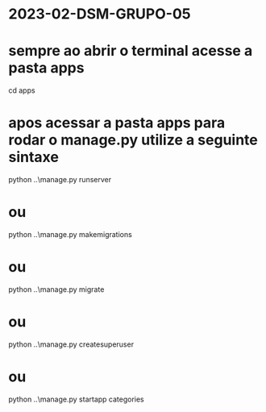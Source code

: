 # 2023-02-DSM-GRUPO-05

# sempre ao abrir o terminal acesse a pasta apps

cd apps

# apos acessar a pasta apps para rodar o manage.py utilize a seguinte sintaxe

python ..\manage.py runserver

# ou 

python ..\manage.py makemigrations

# ou 

python ..\manage.py migrate

# ou

python ..\manage.py createsuperuser

# ou

python ..\manage.py startapp categories
